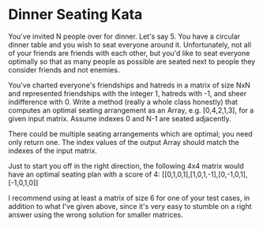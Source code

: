 # Dinner Seating Kata

You've invited N people over for dinner. Let's say 5. You have a circular dinner table and you wish to seat everyone around it. Unfortunately, not all of your friends are friends with each other, but you'd like to seat everyone optimally so that as many people as possible are seated next to people they consider friends and not enemies.

You've charted everyone's friendships and hatreds in a matrix of size NxN and represented friendships with the integer 1, hatreds with -1, and sheer indifference with 0. Write a method (really a whole class honestly) that computes an optimal seating arrangement as an Array, e.g. [0,4,2,1,3], for a given input matrix. Assume indexes 0 and N-1 are seated adjacently.

There could be multiple seating arrangements which are optimal; you need only return one. The index values of the output Array should match the indexes of the input matrix.

Just to start you off in the right direction, the following 4x4 matrix would have an optimal seating plan with a score of 4:
[[0,1,0,1],[1,0,1,-1],[0,-1,0,1],[-1,0,1,0]]

I recommend using at least a matrix of size 6 for one of your test cases, in addition to what I've given above, since it's very easy to stumble on a right answer using the wrong solution for smaller matrices.